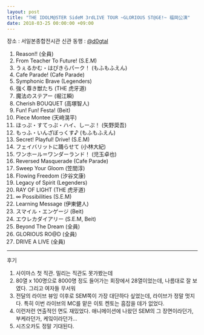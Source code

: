 ```yaml
---
layout: post
title: "THE IDOLM@STER SideM 3rdLIVE TOUR ~GLORIOUS ST@GE!~ 福岡公演"
date: 2018-03-25 00:00:00 +09:00
---
```


장소 : 서일본종합전시관 신관
동행 : [@d0gtal](https://twitter.com/d0gtal)

01. Reason!! (全員)
02. From Teacher To Future! (S.E.M)
03. うぇるかむ・はぴきらパーク！ (もふもふえん)
04. Cafe Parade! (Cafe Parade)
05. Symphonic Brave (Legenders)
06. 強く尊き獣たち (THE 虎牙道)
07. 魔法のステアー (堀江瞬)
08. Cherish BOUQUET (高塚智人)
09. Fun! Fun! Festa! (Beit)
10. Piece Montee (天﨑滉平)
11. ほっぷ・すてっぷ・ハイ、しーぷ！ (矢野奨吾)
12. もっふ・いんざぼっくす♪ (もふもふえん)
13. Secret! Playful! Drive! (S.E.M)
14. フェイバリットに踊らせて (小林大紀)
15. ワンホール＝ワンダーランド！ (児玉卓也)
16. Reversed Masquerade (Cafe Parade)
17. Sweep Your Gloom (笠間淳)
18. Flowing Freedom (汐谷文康)
19. Legacy of Spirit (Legenders)
20. RAY OF LIGHT (THE 虎牙道)
21. ∞ Possibilities (S.E.M)
22. Learning Message (伊東健人)
23. スマイル・エンゲージ (Beit)
24. エウレカダイアリー (S.E.M, Beit)
25. Beyond The Dream (全員)
26. GLORIOUS RO@D (全員)
27. DRIVE A LIVE (全員)

---

후기

1. 사이마스 첫 직관. 밀리는 직관도 못가봤는데
2. 80열 x 100명으로 8000명 정도 들어가는 회장에서 28열이었는데, 나름대로 잘 보였다. 그리고 여자들 무서워
3. 전달의 라이브 뷰잉 이후로 SEM쪽이 가장 대단하다 싶었는데, 라이브가 정말 멋지다. 특히 이번 라이브의 MC를 맡은 이토 켄토는 흠잡을 데가 없었다.
4. 이런저런 연출적인 면도 재밌었다. 애니메이션에 나왔던 SEM의 그 장면이라던가, 부케라던가, 케잌이라던가...
5. 시즈오카도 정말 기대된다.

